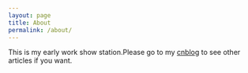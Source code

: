 ```yaml
---
layout: page
title: About
permalink: /about/
---
```



This is my early work show station.Please go to my [cnblog](http://www.cnblogs.com/xulei1992/) to see other articles if you want.